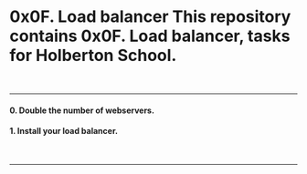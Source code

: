 <h1>0x0F. Load balancer This repository contains 0x0F. Load balancer, tasks for Holberton School.</h1>
<br>
<hr>
<h4>0. Double the number of webservers.</h4>
<h4>1. Install your load balancer.</h4>
<br>
<hr>